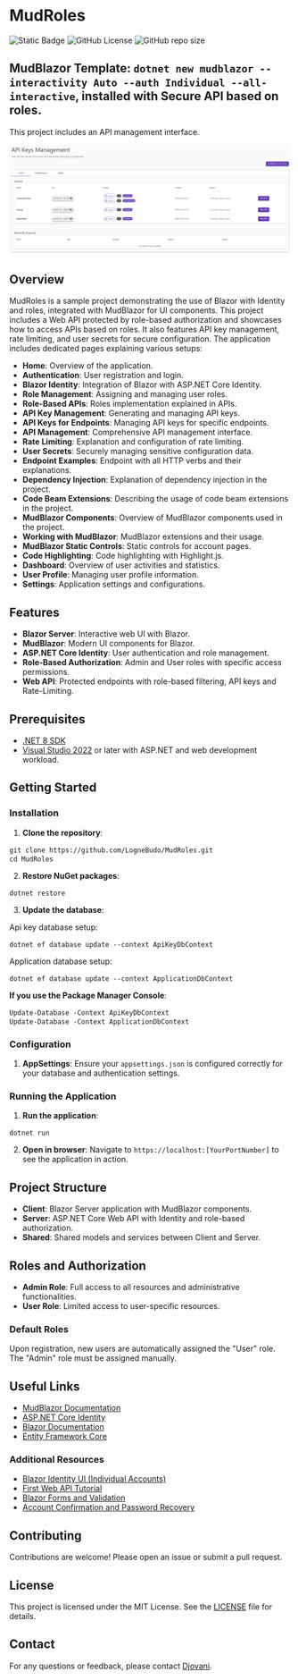 # MudRoles

![Static Badge](https://img.shields.io/badge/.Net%208-MudBlazor-brightgreen?style=for-the-badge)   ![GitHub License](https://img.shields.io/github/license/LogneBudo/MudRoles?style=for-the-badge&logo=dotnet&logoColor=white&label=License%20%C2%A9%20Codemoa&labelColor=7E6FFF&link=https%3A%2F%2Fgithub.com%2FLogneBudo%2FMudRoles%2Fblob%2Fmaster%2FLICENSE.txt) ![GitHub repo size](https://img.shields.io/github/repo-size/LogneBudo/MudRoles?style=for-the-badge)

## **MudBlazor Template**: `dotnet new mudblazor --interactivity Auto --auth Individual --all-interactive`, installed with Secure API based on roles.

This project includes an API management interface.

![API Management](MudRoles/wwwroot/apimgt.png)

## Overview
MudRoles is a sample project demonstrating the use of Blazor with Identity and roles, integrated with MudBlazor for UI components.
This project includes a Web API protected by role-based authorization and showcases how to access APIs based on roles. 
It also features API key management, rate limiting, and user secrets for secure configuration.
The application includes dedicated pages explaining various setups:

- **Home**: Overview of the application.
- **Authentication**: User registration and login.
- **Blazor Identity**: Integration of Blazor with ASP.NET Core Identity.
- **Role Management**: Assigning and managing user roles.
- **Role-Based APIs**: Roles implementation explained in APIs.
- **API Key Management**: Generating and managing API keys.
- **API Keys for Endpoints**: Managing API keys for specific endpoints.
- **API Management**: Comprehensive API management interface.
- **Rate Limiting**: Explanation and configuration of rate limiting.
- **User Secrets**: Securely managing sensitive configuration data.
- **Endpoint Examples**: Endpoint with all HTTP verbs and their explanations.
- **Dependency Injection**: Explanation of dependency injection in the project.
- **Code Beam Extensions**: Describing the usage of code beam extensions in the project.
- **MudBlazor Components**: Overview of MudBlazor components used in the project.
- **Working with MudBlazor**: MudBlazor extensions and their usage.
- **MudBlazor Static Controls**: Static controls for account pages.
- **Code Highlighting**: Code highlighting with Highlight.js.
- **Dashboard**: Overview of user activities and statistics.
- **User Profile**: Managing user profile information.
- **Settings**: Application settings and configurations.

## Features
- **Blazor Server**: Interactive web UI with Blazor.
- **MudBlazor**: Modern UI components for Blazor.
- **ASP.NET Core Identity**: User authentication and role management.
- **Role-Based Authorization**: Admin and User roles with specific access permissions.
- **Web API**: Protected endpoints with role-based filtering, API keys and Rate-Limiting.

## Prerequisites
- [.NET 8 SDK](https://dotnet.microsoft.com/download/dotnet/8.0)
- [Visual Studio 2022](https://visualstudio.microsoft.com/vs/) or later with ASP.NET and web development workload.

## Getting Started

### Installation
1. **Clone the repository**:

```
git clone https://github.com/LogneBudo/MudRoles.git
cd MudRoles
```

2. **Restore NuGet packages**:

```
dotnet restore
```

3. **Update the database**:

Api key database setup:

```
dotnet ef database update --context ApiKeyDbContext
```

Application database setup:

```
dotnet ef database update --context ApplicationDbContext
```

**If you use the Package Manager Console**:

```
Update-Database -Context ApiKeyDbContext
Update-Database -Context ApplicationDbContext
```

### Configuration
1. **AppSettings**: Ensure your `appsettings.json` is configured correctly for your database and authentication settings.

### Running the Application
1. **Run the application**:

```
dotnet run
```

2. **Open in browser**: Navigate to `https://localhost:[YourPortNumber]` to see the application in action.

## Project Structure
- **Client**: Blazor Server application with MudBlazor components.
- **Server**: ASP.NET Core Web API with Identity and role-based authorization.
- **Shared**: Shared models and services between Client and Server.

## Roles and Authorization
- **Admin Role**: Full access to all resources and administrative functionalities.
- **User Role**: Limited access to user-specific resources.

### Default Roles
Upon registration, new users are automatically assigned the "User" role. The "Admin" role must be assigned manually.

## Useful Links
- [MudBlazor Documentation](https://mudblazor.com/)
- [ASP.NET Core Identity](https://docs.microsoft.com/en-us/aspnet/core/security/authentication/identity)
- [Blazor Documentation](https://docs.microsoft.com/en-us/aspnet/core/blazor/)
- [Entity Framework Core](https://docs.microsoft.com/en-us/ef/core/)

### Additional Resources
- [Blazor Identity UI (Individual Accounts)](https://learn.microsoft.com/en-us/aspnet/core/blazor/security/server/?view=aspnetcore-8.0&tabs=visual-studio#blazor-identity-ui-individual-accounts)
- [First Web API Tutorial](https://learn.microsoft.com/en-us/aspnet/core/tutorials/first-web-api?view=aspnetcore-8.0&tabs=visual-studio)
- [Blazor Forms and Validation](https://learn.microsoft.com/en-us/aspnet/core/blazor/forms/validation?view=aspnetcore-8.0)
- [Account Confirmation and Password Recovery](https://learn.microsoft.com/en-us/aspnet/core/blazor/security/server/account-confirmation-and-password-recovery?view=aspnetcore-8.0)


## Contributing
Contributions are welcome! Please open an issue or submit a pull request.

## License
This project is licensed under the MIT License. See the [LICENSE](LICENSE) file for details.

## Contact
For any questions or feedback, please contact [Djovani](mailto:anupjitamang@gmail.com).

